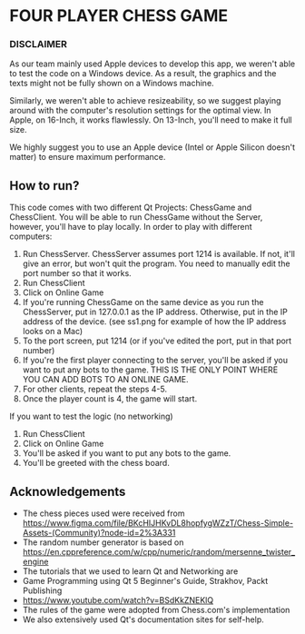 # FOUR PLAYER CHESS GAME

### DISCLAIMER
As our team mainly used Apple devices to develop this app, we weren't able to test the code on a Windows device. As a result, the graphics and the texts might not be fully shown on a Windows machine. 

Similarly, we weren't able to achieve resizeability, so we suggest playing around with the computer's resolution settings for the optimal view. In Apple, on 16-Inch, it works flawlessly. On 13-Inch, you'll need to make it full size.

We highly suggest you to use an Apple device (Intel or Apple Silicon doesn't matter) to ensure maximum performance.

## How to run? 
This code comes with two different Qt Projects: ChessGame and ChessClient. You will be able to run ChessGame without the Server, however, you'll have to play locally. In order to play with different computers: 
1) Run ChessServer.  ChessServer assumes port 1214 is available. If not, it'll give an error, but won't quit the program. You need to manually edit the port number so that it works. 
2) Run ChessClient
3) Click on Online Game
4) If you're running ChessGame on the same device as you run the ChessServer, put in 127.0.0.1 as the IP address. Otherwise, put in the IP address of the device. (see ss1.png for example of how the IP address looks on a Mac) 
5) To the port screen, put 1214 (or if you've edited the port, put in that port number)
6) If you're the first player connecting to the server, you'll be asked if you want to put any bots to the game. THIS IS THE ONLY POINT WHERE YOU CAN ADD BOTS TO AN ONLINE GAME.
7) For other clients, repeat the steps 4-5. 
8) Once the player count is 4, the game will start. 

If you want to test the logic (no networking) 
1) Run ChessClient
2) Click on Online Game
3) You'll be asked if you want to put any bots to the game. 
4) You'll be greeted with the chess board.


## Acknowledgements
* The chess pieces used were received from https://www.figma.com/file/BKcHIJHKvDL8hopfygWZzT/Chess-Simple-Assets-(Community)?node-id=2%3A331
* The random number generator is based on https://en.cppreference.com/w/cpp/numeric/random/mersenne_twister_engine
* The tutorials that we used to learn Qt and Networking are
* Game Programming using Qt 5 Beginner's Guide, Strakhov, Packt Publishing
* https://www.youtube.com/watch?v=BSdKkZNEKlQ
* The rules of the game were adopted from Chess.com's implementation
* We also extensively used Qt's documentation sites for self-help.
